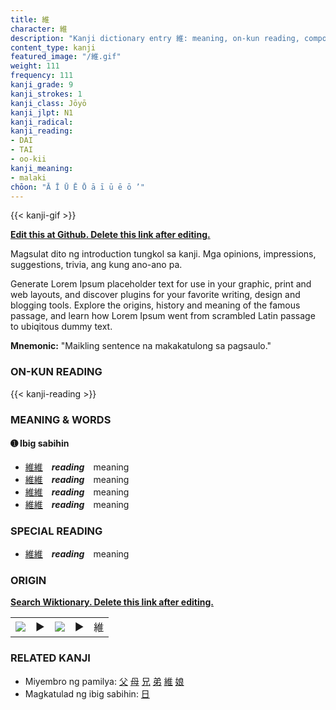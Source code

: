 ```yaml
---
title: 維
character: 維
description: "Kanji dictionary entry 維: meaning, on-kun reading, compounds, origin, related kanji"
content_type: kanji
featured_image: "/維.gif"
weight: 111
frequency: 111
kanji_grade: 9
kanji_strokes: 1
kanji_class: Jōyō
kanji_jlpt: N1
kanji_radical: 
kanji_reading: 
- DAI
- TAI
- oo-kii
kanji_meaning:
- malaki
chōon: "Ā Ī Ū Ē Ō ā ī ū ē ō ’"
---
```

[//]: # (Don't edit the line below. Kanji animated GIF code is automatically generated.)
{{< kanji-gif >}}

[//]: # (Edit below this line.)

**[Edit this at Github. Delete this link after editing.](https://github.com/tim0g/tim/tree/main/content/kanji/維/index.md)**

Magsulat dito ng introduction tungkol sa kanji. Mga opinions, impressions, suggestions, trivia, ang kung ano-ano pa.

Generate Lorem Ipsum placeholder text for use in your graphic, print and web layouts, and discover plugins for your favorite writing, design and blogging tools. Explore the origins, history and meaning of the famous passage, and learn how Lorem Ipsum went from scrambled Latin passage to ubiqitous dummy text.
 
**Mnemonic:** "Maikling sentence na makakatulong sa pagsaulo."

### ON-KUN READING

[//]: # (Don't edit the line below. ON-KUN READING code is automatically generated.)
{{< kanji-reading >}}

### MEANING & WORDS

#### ➊ **Ibig sabihin**
  - [維](../維)[維](../維)　***reading***　meaning
  - [維](../維)[維](../維)　***reading***　meaning
  - [維](../維)[維](../維)　***reading***　meaning
  - [維](../維)[維](../維)　***reading***　meaning

### SPECIAL READING
  - [維](../維)[維](../維)　***reading***　meaning

### ORIGIN

**[Search Wiktionary. Delete this link after editing.](https://wiktionary.org/wiki/維)**
<table class="kanji-table"><tr><td>
<img src="60px-維-bronze.svg.png">
</td><td>▶</td><td>
<img src="60px-維-oracle.svg.png">
</td><td>▶</td>
<td class="kanji-origin">維</td>
</tr></table>

### RELATED KANJI
- Miyembro ng pamilya: [父](../父) [母](../母) [兄](../兄) [弟](../弟) [維](../維) [娘](../娘)
- Magkatulad ng ibig sabihin: [日](../日)
